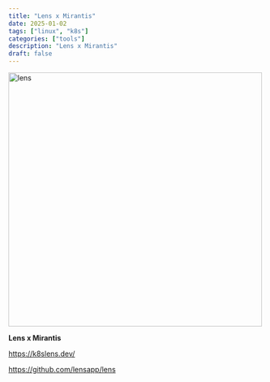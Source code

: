 ```yaml
---
title: "Lens x Mirantis"
date: 2025-01-02
tags: ["linux", "k8s"]
categories: ["tools"]
description: "Lens x Mirantis"
draft: false
---
```


<img src="https://k8slens.dev/_next/image?url=https%3A%2F%2Fcdn.sanity.io%2Fimages%2F67awagrd%2Fproduction%2Fe345de5fb756590c2c60ef75413579b82cc718b2-1792x1024.png&w=1080&q=90" alt="lens" width="500px" height="500px">

**Lens x Mirantis**

https://k8slens.dev/

https://github.com/lensapp/lens